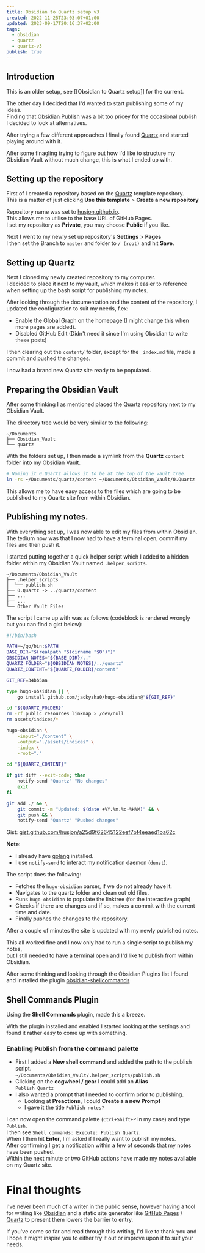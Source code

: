```yaml
---
title: Obsidian to Quartz setup v3
created: 2022-11-25T23:03:07+01:00
updated: 2023-09-17T20:16:37+02:00
tags:
  - obsidian
  - quartz
  - quartz-v3
publish: true
---
```

## Introduction
This is an older setup, see [[Obsidian to Quartz setup]] for the current.

The other day I decided that I'd wanted to start publishing some of my ideas.  
Finding that [Obsidian Publish](https://obsidian.md/pricing) was a bit too pricey for the occasional publish I decided to look at alternatives.

After trying a few different approaches I finally found [Quartz][quartz_link] and started playing around with it.

After some finagling trying to figure out how I'd like to structure my Obsidian Vault without much change, this is what I ended up with.



## Setting up the repository
First of I created a repository based on the [Quartz][quartz_git_link] template repository.  
  This is a matter of just clicking **Use this template** > **Create a new repository**

Repository name was set to [husjon.github.io](https://husjon.github.io).  
This allows me to utilise to the base URL of GitHub Pages.  
I set my repository as **Private**, you may choose **Public** if you like.

Next I went to my newly set up repository's **Settings** > **Pages**  
I then set the Branch to `master` and folder to `/ (root)` and hit **Save**.



## Setting up Quartz
Next I cloned my newly created repository to my computer.  
I decided to place it next to my vault, which makes it easier to reference when setting up the bash script for publishing my notes.

After looking through the documentation and the content of the repository, I updated the configuration to suit my needs, f.ex:
* Enable the Global Graph on the homepage (I might change this when more pages are added).
* Disabled GitHub Edit (Didn't need it since I'm using Obsidian to write these posts)

I then clearing out the `content/` folder, except for the `_index.md` file, made a commit and pushed the changes.

I now had a brand new Quartz site ready to be populated.



## Preparing the Obsidian Vault
After some thinking I as mentioned placed the Quartz repository next to my Obsidian Vault.

The directory tree would be very similar to the following:
```
~/Documents
├── Obsidian_Vault
└── quartz
```

With the folders set up, I then made a symlink from the **Quartz** `content` folder into my Obsidian Vault.
```bash
# Naming it 0.Quartz allows it to be at the top of the vault tree.
ln -rs ~/Documents/quartz/content ~/Documents/Obsidian_Vault/0.Quartz
```
This allows me to have easy access to the files which are going to be published to my Quartz site from within Obsidian.



## Publishing my notes.
With everything set up, I was now able to edit my files from within Obsidian.  
The tedium now was that I now had to have a terminal open, commit my files and then push it.

I started putting together a quick helper script which I added to a hidden folder within my Obsidian Vault named `.helper_scripts`.
```
~/Documents/Obsidian_Vault
├── .helper_scripts
│  └── publish.sh
├── 0.Quartz -> ../quartz/content
├── ...
├── ...
└── Other Vault Files
```


The script I came up with was as follows (codeblock is rendered wrongly but you can find a gist below):
```bash
#!/bin/bash

PATH=~/go/bin:$PATH
BASE_DIR="$(realpath "$(dirname "$0")")"
OBSIDIAN_NOTES="${BASE_DIR}/.."
QUARTZ_FOLDER="${OBSIDIAN_NOTES}/../quartz"
QUARTZ_CONTENT="${QUARTZ_FOLDER}/content"

GIT_REF=34bb5aa

type hugo-obsidian || \
    go install github.com/jackyzha0/hugo-obsidian@"${GIT_REF}"

cd "${QUARTZ_FOLDER}"
rm -rf public resources linkmap > /dev/null
rm assets/indices/*

hugo-obsidian \
    -input="./content" \
    -output="./assets/indices" \
    -index \
    -root="."

cd "${QUARTZ_CONTENT}"

if git diff --exit-code; then
    notify-send "Quartz" "No changes"
    exit
fi

git add ./ && \
    git commit -m "Updated: $(date +%Y.%m.%d-%H%M)" && \
    git push && \
    notify-send "Quartz" "Pushed changes"
```
Gist: [gist.github.com/husjon/a25d9f62645122eef7bf4eeaed1ba62c](https://gist.github.com/husjon/a25d9f62645122eef7bf4eeaed1ba62c)

**Note**:
* I already have [golang](https://go.dev/) installed.
* I use `notify-send` to interact my notification daemon (`dunst`).

The script does the following:
* Fetches the `hugo-obsidian` parser, if we do not already have it.
* Navigates to the quartz folder and clean out old files.
* Runs `hugo-obsidian` to populate the linktree (for the interactive graph)
* Checks if there are changes and if so, makes a commit with the current time and date.
* Finally pushes the changes to the repository.

After a couple of minutes the site is updated with my newly published notes.

This all worked fine and I now only had to run a single script to publish my notes,  
but I still needed to have a terminal open and I'd like to publish from within Obsidian.

After some thinking and looking through the Obsidian Plugins list I found and installed the plugin [obsidian-shellcommands](https://obsidian.md/plugins?search=obsidian-shellcommands)



## Shell Commands Plugin
Using the **Shell Commands** plugin, made this a breeze.

With the plugin installed and enabled I started looking at the settings and found it rather easy to come up with something.

### Enabling Publish from the command palette
* First I added a **New shell command** and added the path to the publish script.  
  `~/Documents/Obsidian_Vault/.helper_scripts/publish.sh`
* Clicking on the **cogwheel / gear** I could add an **Alias**  
  `Publish Quartz`
* I also wanted a prompt that I needed to confirm prior to publishing.
  * Looking at **Preactions**, I could **Create a a new Prompt**
  * I gave it the title `Publish notes?`

I can now open the command palette (`Ctrl+Shift+P` in my case) and type `Publish`.  
I then see `Shell commands: Execute: Publish Quartz`.  
When I then hit **Enter**, I'm asked if I really want to publish my notes.  
After confirming I get a notification within a few of seconds that my notes have been pushed.  
Within the next minute or two GitHub actions have made my notes available on my Quartz site.



# Final thoughts
I've never been much of a writer in the public sense, however having a tool for writing like [Obsidian][obsidian_link] and a static site generator like [GitHub Pages][github_pages_link] / [Quartz][quartz_link] to present them lowers the barrier to entry.

If you've come so far and read through this writing, I'd like to thank you and I hope it might inspire you to either try it out or improve upon it to suit your needs.



[obsidian_link]: <https://obsidian.md/>
[github_pages_link]: <https://pages.github.com/>
[quartz_link]: <https://quartz.jzhao.xyz>
[quartz_git_link]: <https://github.com/jackyzha0/quartz>
